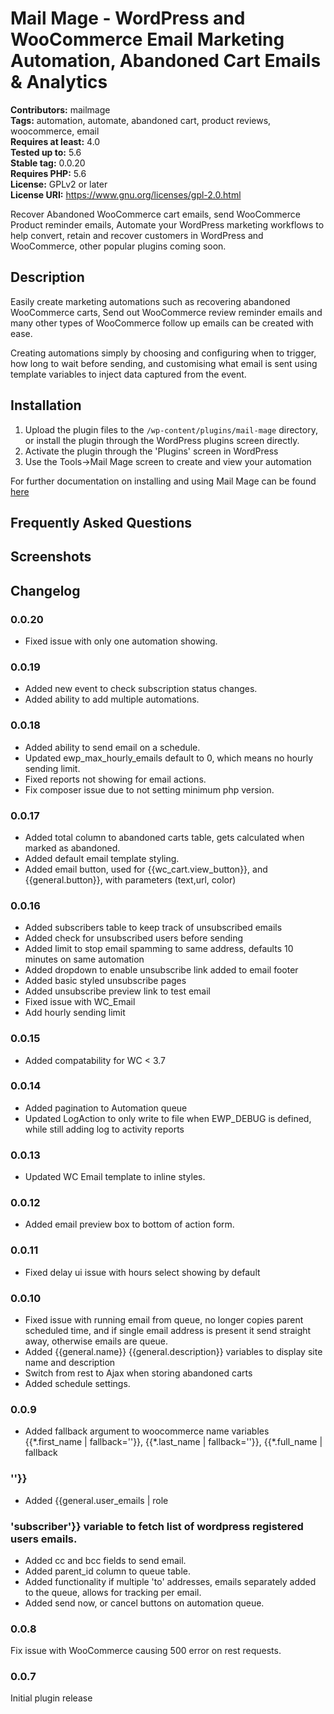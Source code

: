 # Mail Mage - WordPress and WooCommerce Email Marketing Automation, Abandoned Cart Emails & Analytics

**Contributors:** mailmage \
**Tags:** automation, automate, abandoned cart, product reviews, woocommerce, email \
**Requires at least:** 4.0 \
**Tested up to:** 5.6 \
**Stable tag:** 0.0.20 \
**Requires PHP:** 5.6 \
**License:** GPLv2 or later \
**License URI:** https://www.gnu.org/licenses/gpl-2.0.html

Recover Abandoned WooCommerce cart emails, send WooCommerce Product reminder emails, Automate your WordPress marketing workflows to help convert, retain and recover customers in WordPress and WooCommerce, other popular plugins coming soon.

## Description

Easily create marketing automations such as recovering abandoned WooCommerce carts, Send out WooCommerce review reminder emails and many other types of WooCommerce follow up emails can be created with ease. 

Creating automations simply by choosing and configuring when to trigger, how long to wait before sending, and customising what email is sent using template variables to inject data captured from the event. 

## Installation

1. Upload the plugin files to the `/wp-content/plugins/mail-mage` directory, or install the plugin through the WordPress plugins screen directly.
1. Activate the plugin through the 'Plugins' screen in WordPress
1. Use the Tools->Mail Mage screen to create and view your automation

For further documentation on installing and using Mail Mage can be found [here](https://www.wpmailmage.com/docs/)

## Frequently Asked Questions



## Screenshots



## Changelog

### 0.0.20

* Fixed issue with only one automation showing.

### 0.0.19

* Added new event to check subscription status changes.
* Added ability to add multiple automations. 

### 0.0.18

* Added ability to send email on a schedule.
* Updated ewp_max_hourly_emails default to 0, which means no hourly sending limit.
* Fixed reports not showing for email actions.
* Fix composer issue due to not setting minimum php version.

### 0.0.17

* Added total column to abandoned carts table, gets calculated when marked as abandoned.
* Added default email template styling.
* Added email button, used for {{wc_cart.view_button}}, and {{general.button}}, with parameters (text,url, color)

### 0.0.16

* Added subscribers table to keep track of unsubscribed emails
* Added check for unsubscribed users before sending
* Added limit to stop email spamming to same address, defaults 10 minutes on same automation
* Added dropdown to enable unsubscribe link added to email footer
* Added basic styled unsubscribe pages
* Added unsubscribe preview link to test email
* Fixed issue with WC_Email
* Add hourly sending limit 

### 0.0.15

* Added compatability for WC < 3.7

### 0.0.14

* Added pagination to Automation queue
* Updated LogAction to only write to file when EWP_DEBUG is defined, while still adding log to activity reports

### 0.0.13

* Updated WC Email template to inline styles.

### 0.0.12

* Added email preview box to bottom of action form.

### 0.0.11

* Fixed delay ui issue with hours select showing by default

### 0.0.10

* Fixed issue with running email from queue, no longer copies parent scheduled time, and if single email address is present it send straight away, otherwise emails are queue.
* Added {{general.name}} {{general.description}} variables to display site name and description
* Switch from rest to Ajax when storing abandoned carts
* Added schedule settings.

### 0.0.9

* Added fallback argument to woocommerce name variables {{\*.first_name | fallback=''}}, {{\*.last_name | fallback=''}}, {{\*.full_name | fallback

### ''}}

* Added {{general.user_emails | role

### 'subscriber'}} variable to fetch list of wordpress registered users emails.

* Added cc and bcc fields to send email.
* Added parent_id column to queue table.
* Added functionality if multiple 'to' addresses, emails separately added to the queue, allows for tracking per email.
* Added send now, or cancel buttons on automation queue.

### 0.0.8

Fix issue with WooCommerce causing 500 error on rest requests.

### 0.0.7

Initial plugin release
